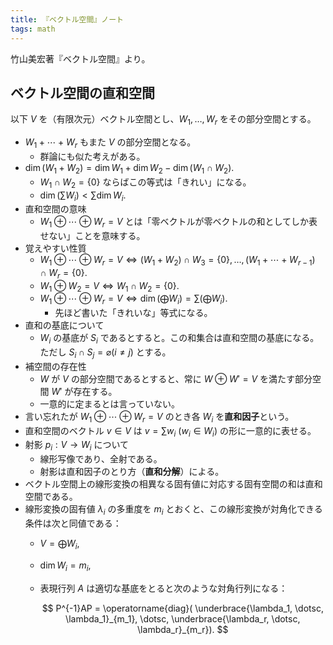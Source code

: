 ```yaml
---
title: 『ベクトル空間』ノート
tags: math
---
```


竹山美宏著『ベクトル空間』より。

## ベクトル空間の直和空間

以下 $V$ を（有限次元）ベクトル空間とし、$W_1, \dotsc, W_r$ をその部分空間とする。

* $W_1 + \dotsb + W_r$ もまた $V$ の部分空間となる。
  * 群論にも似た考えがある。
* $\dim{(W_1 + W_2)} = \dim{W_1} + \dim{W_2} - \dim{(W_1 \cap W_2)}.$
  * $W_1 \cap W_2 = \lbrace 0\rbrace$ ならばこの等式は「きれい」になる。
  * $\dim{(\sum W_i)} \lt \sum \dim W_i.$
* 直和空間の意味
  * $W_1 \oplus \dotsb \oplus W_r = V$ とは「零ベクトルが零ベクトルの和としてしか表せない」ことを意味する。
* 覚えやすい性質
  * $W_1 \oplus \dotsb \oplus W_r = V \iff (W_1 + W_2) \cap W_3 = \lbrace 0\rbrace, \dotsc, (W_1 + \dotsb + W_{r-1}) \cap W_r = \lbrace0\rbrace.$
  * $W_1 \oplus W_2 = V \iff W_1 \cap W_2 = \lbrace 0\rbrace.$
  * $W_1 \oplus \dotsb \oplus W_r = V \iff \dim(\bigoplus W_i) = \sum(\bigoplus W_i).$
    * 先ほど書いた「きれいな」等式になる。
* 直和の基底について
  * $W_i$ の基底が $S_i$ であるとすると。この和集合は直和空間の基底になる。ただし $S_i \cap S_j = \varnothing (i \ne j)$ とする。
* 補空間の存在性
  * $W$ が $V$ の部分空間であるとすると、常に $W \oplus W' = V$ を満たす部分空間 $W'$ が存在する。
  * 一意的に定まるとは言っていない。
* 言い忘れたが $W_1 \oplus \dotsb \oplus W_r = V$ のとき各 $W_i$ を**直和因子**という。
* 直和空間のベクトル $v \in V$ は $v = \sum w_i\ (w_i \in W_i)$ の形に一意的に表せる。
* 射影 $p_i: V \longrightarrow W_i$ について
  * 線形写像であり、全射である。
  * 射影は直和因子のとり方（**直和分解**）による。
* ベクトル空間上の線形変換の相異なる固有値に対応する固有空間の和は直和空間である。
* 線形変換の固有値 $\lambda_i$ の多重度を $m_i$ とおくと、この線形変換が対角化できる条件は次と同値である：
  * $V = \bigoplus W_i,$
  * $\dim W_i = m_i,$
  * 表現行列 $A$ は適切な基底をとると次のような対角行列になる：

    $$
    P^{-1}AP = \operatorname{diag}(
        \underbrace{\lambda_1, \dotsc, \lambda_1}_{m_1},
        \dotsc,
        \underbrace{\lambda_r, \dotsc, \lambda_r}_{m_r}).
    $$
